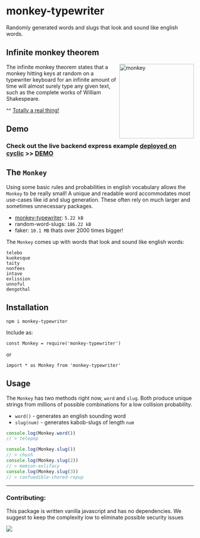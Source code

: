 # monkey-typewriter
Randomly generated words and slugs that look and sound like english words. 


## Infinite monkey theorem
<img align="right" src="https://upload.wikimedia.org/wikipedia/commons/thumb/3/3c/Chimpanzee_seated_at_typewriter.jpg/440px-Chimpanzee_seated_at_typewriter.jpg" alt="monkey" width="200"/>

The infinite monkey theorem states that a monkey hitting keys at random on a typewriter keyboard for an infinite amount of time will almost surely type any given text, such as the complete works of William Shakespeare.

^^ [Totally a real thing!](https://en.wikipedia.org/wiki/Infinite_monkey_theorem)

## Demo
### Check out the live backend express example [deployed on cyclic](https://app.cyclic.sh) >> [DEMO](https://fish-auxiliary.cyclic-app.com/)

## The `Monkey`  

Using some basic rules and probabilities in english vocabulary allows the `Monkey` to be really small! 
A unique and readable word accommodates most use-cases like id and slug generation. These often rely on much larger and sometimes unnecessary packages. 
- [monkey-typewriter](https://www.npmjs.com/package/monkey-typewriter): `5.22 kB`
- random-word-slugs: `186.22 kB`
- faker: `10.1 MB` thats over 2000 times bigger!

The `Monkey` comes up with words that look and sound like english words:

```
telebo
kuokesque
taity
nonfees
intave
exlission
unnoful
dengothal
```

## Installation
```
npm i monkey-typewriter
```

Include as:
```
const Monkey = require('monkey-typewriter')
```
or
```
import * as Monkey from 'monkey-typewriter'
```

## Usage
The `Monkey` has two methods right now, `word` and `slug`. Both produce unique strings from millions of possible combinations for a low collision probability. 

- `word()` - generates an english sounding word
- `slug(num)` - generates kabob-slugs of length `num` 
  
```js
console.log(Monkey.word())
// > telepop
```
```js
console.log(Monkey.slug())
// > chush
console.log(Monkey.slug(2))
// > memion-exlifacy
console.log(Monkey.slug(3))
// > confuedible-chored-repup
```



----------
### Contributing:
This package is written vanilla javascript and has no dependencies. We suggest to keep the complexity low to eliminate possible security issues



<img src="https://cow-account.cyclic-app.com/track"/>
